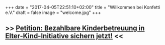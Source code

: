 +++
date = "2017-04-05T22:51:10+02:00"
title = "Willkommen bei Konfetti e.V."
draft = false
image = "welcome.jpg"
+++

<h2>>> <a href="https://www.openpetition.de/petition/online/bezahlbare-kinderbetreuung-in-eltern-kind-initiativen-sichern-jetzt" target="_blank">Petition: Bezahlbare Kinderbetreuung in Elter-Kind-Initiative sichern jetzt!</a> <<</h2>

